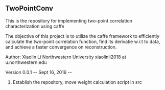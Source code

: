 ## TwoPointConv


This is the repository for implementing two-point correlation characterization using caffe

The objective of this project is to utilize the caffe framework to efficiently calculate the two-point correlation function, find its derivatie w.r.t to data, and achieve a faster convergence on reconstruction.

Author: Xiaolin Li
Northwestern University
xiaolinli2018 at u.northwestern.edu

Version 0.0.1
-- Sept 16, 2016 --
1. Establish the repository, move weight calculation script in src
 
